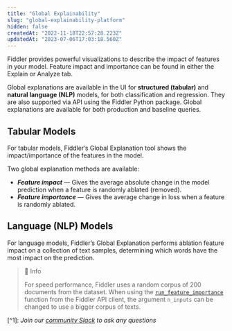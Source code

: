 ```yaml
---
title: "Global Explainability"
slug: "global-explainability-platform"
hidden: false
createdAt: "2022-11-18T22:57:28.223Z"
updatedAt: "2023-07-06T17:03:18.560Z"
---
```

Fiddler provides powerful visualizations to describe the impact of features in your model. Feature impact and importance can be found in either the Explain or Analyze tab.

Global explanations are available in the UI for **structured (tabular)** and **natural language (NLP)** models, for both classification and regression. They are also supported via API using the Fiddler Python package. Global explanations are available for both production and baseline queries.

## Tabular Models

For tabular models, Fiddler’s Global Explanation tool shows the impact/importance of the features in the model.

Two global explanation methods are available:

- **_Feature impact_** — Gives the average absolute change in the model prediction when a feature is randomly ablated (removed).
- **_Feature importance_** — Gives the average change in loss when a feature is randomly ablated.

## Language (NLP) Models

For language models, Fiddler’s Global Explanation performs ablation feature impact on a collection of text samples, determining which words have the most impact on the prediction.

> 📘 Info
> 
> For speed performance, Fiddler uses a random corpus of 200 documents from the dataset. When using the [`run_feature_importance`](https://api.fiddler.ai/#client-run_feature_importance) function from the Fiddler API client, the argument `n_inputs` can be changed to use a bigger corpus of texts.

[^1]\: _Join our [community Slack](https://www.fiddler.ai/slackinvite) to ask any questions_
